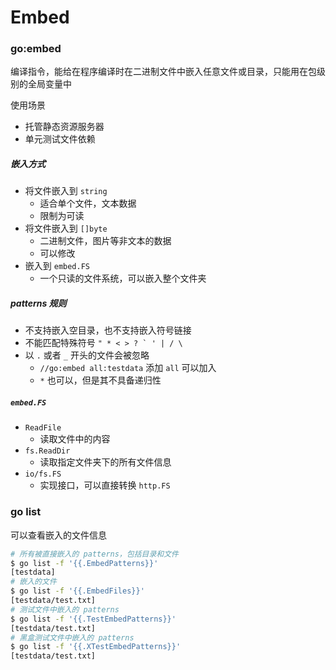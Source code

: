 # Embed

### go:embed

编译指令，能给在程序编译时在二进制文件中嵌入任意文件或目录，只能用在包级别的全局变量中

使用场景
- 托管静态资源服务器
- 单元测试文件依赖

##### 嵌入方式

- 将文件嵌入到 `string`
  - 适合单个文件，文本数据
  - 限制为可读
- 将文件嵌入到 `[]byte`
  - 二进制文件，图片等非文本的数据
  - 可以修改
- 嵌入到 `embed.FS`
  - 一个只读的文件系统，可以嵌入整个文件夹

##### patterns 规则

- 不支持嵌入空目录，也不支持嵌入符号链接
- 不能匹配特殊符号 ```" * < > ? ` ' | / \```
- 以 `.` 或者 `_` 开头的文件会被忽略
  - `//go:embed all:testdata` 添加 `all` 可以加入
  - `*` 也可以，但是其不具备递归性

##### `embed.FS`

- `ReadFile`
  - 读取文件中的内容
- `fs.ReadDir`
  - 读取指定文件夹下的所有文件信息
- `io/fs.FS`
  - 实现接口，可以直接转换 `http.FS`

### go list

可以查看嵌入的文件信息
```bash
# 所有被直接嵌入的 patterns，包括目录和文件
$ go list -f '{{.EmbedPatterns}}'
[testdata]
# 嵌入的文件
$ go list -f '{{.EmbedFiles}}'   
[testdata/test.txt]
# 测试文件中嵌入的 patterns
$ go list -f '{{.TestEmbedPatterns}}' 
[testdata/test.txt]
# 黑盒测试文件中嵌入的 patterns
$ go list -f '{{.XTestEmbedPatterns}}'
[testdata/test.txt]
```

